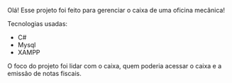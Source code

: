 Olá!
Esse projeto foi feito para gerenciar o caixa de uma oficina mecânica!

Tecnologias usadas:
  - C#
  - Mysql
  - XAMPP

O foco do projeto foi lidar com o caixa, quem poderia acessar o caixa e a emissão de notas fiscais.

